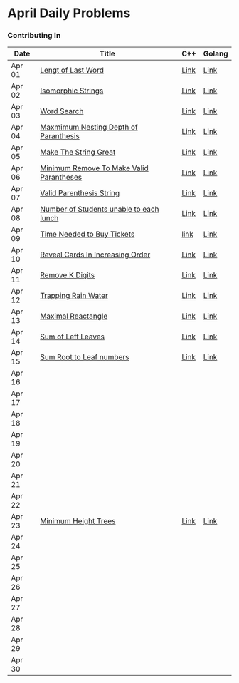 # April Daily Problems

### Contributing In

| Date   | Title  | C++ | Golang |
|--------|--------|-----|------|
| Apr 01 | [Lengt of Last Word](https://leetcode.com/problems/length-of-last-word/)       |[Link](https://github.com/Abiji-2020/Leetcode-2024/tree/main/April/Abiji-2020/C%2B%2B/Length%20of%20Last%20Word%20In%20string)     | [Link](https://github.com/Abiji-2020/Leetcode-2024/tree/main/April/Abiji-2020/Golang%20/Length%20of%20Last%20Word%20In%20string)     |           
| Apr 02 | [Isomorphic Strings](https://leetcode.com/problems/isomorphic-strings/)       | [Link](https://github.com/Abiji-2020/Leetcode-2024/tree/main/April/Abiji-2020/C++/Isomorphic%20Strings)    | [Link](https://github.com/Abiji-2020/Leetcode-2024/tree/main/April/Abiji-2020/Golang%20/Isomorphic%20Strings)     |           
| Apr 03 | [Word Search ](https://leetcode.com/problems/word-search/)       |[Link](https://github.com/Abiji-2020/Leetcode-2024/tree/main/April/Abiji-2020/C%2B%2B/Word%20Search)     |[Link](https://github.com/Abiji-2020/Leetcode-2024/tree/main/April/Abiji-2020/Golang%20/Word%20Search)      |       
| Apr 04 | [Maxmimum Nesting Depth of Paranthesis](https://leetcode.com/problems/maximum-nesting-depth-of-the-parentheses/)        | [Link](https://github.com/Abiji-2020/Leetcode-2024/tree/main/April/Abiji-2020/C++/Maximum%20Nesting%20Depth%20of%20Paranthesis)    | [Link](https://github.com/Abiji-2020/Leetcode-2024/tree/main/April/Abiji-2020/Golang%20/Maximum%20Nesting%20Depth)    |        
| Apr 05 |[Make The String Great](https://leetcode.com/problems/make-the-string-great/)       |[Link](https://github.com/Abiji-2020/Leetcode-2024/tree/main/April/Abiji-2020/C++/Make%20The%20String%20Great)     | [Link](https://github.com/Abiji-2020/Leetcode-2024/tree/main/April/Abiji-2020/Golang%20/Make%20The%20String%20Great)     |         
| Apr 06 | [Minimum Remove To Make Valid Parantheses](https://leetcode.com/problems/minimum-remove-to-make-valid-parentheses/)       |[Link](https://github.com/Abiji-2020/Leetcode-2024/tree/main/April/Abiji-2020/C%2B%2B/Minimum%20Remove%20to%20Make%20Valid%20Paranthesis)     |[Link](https://github.com/Abiji-2020/Leetcode-2024/tree/main/April/Abiji-2020/Golang%20/Minimum%20Remove%20to%20Make%20Valid%20Parantheses)      |           
| Apr 07 | [Valid Parenthesis String](https://leetcode.com/problems/valid-parenthesis-string)       |[Link](https://github.com/Abiji-2020/Leetcode-2024/tree/main/April/Abiji-2020/C++/Valid%20Parenthesis%20String)     | [Link](https://github.com/Abiji-2020/Leetcode-2024/tree/main/April/Abiji-2020/Golang%20/Valid%20Parenthesis%20String)|            |        |      |      |
| Apr 08 | [Number of Students unable to each lunch](https://leetcode.com/problems/number-of-students-unable-to-eat-lunch/)       | [Link](https://github.com/Abiji-2020/Leetcode-2024/tree/main/April/Abiji-2020/C%2B%2B/Number%20of%20Students%20Unable%20to%20eat%20lunch)    |  [Link](https://github.com/Abiji-2020/Leetcode-2024/tree/main/April/Abiji-2020/Golang%20/Number%20of%20Students%20Unable%20to%20eat%20Lunch)    |            |        |      |      |
| Apr 09 | [Time Needed to Buy Tickets](https://leetcode.com/problems/time-needed-to-buy-tickets/)       | [link](https://github.com/Abiji-2020/Leetcode-2024/tree/main/April/Abiji-2020/C++/Time%20Needed%20to%20Buy%20Tickets)    | [Link](https://github.com/Abiji-2020/Leetcode-2024/tree/main/April/Abiji-2020/Golang%20/Time%20Needed%20to%20Buy%20Tickets)     |            |        |      |      |
| Apr 10 |[Reveal Cards In Increasing Order](https://leetcode.com/problems/reveal-cards-in-increasing-order/)        |[Link](https://github.com/Abiji-2020/Leetcode-2024/tree/main/April/Abiji-2020/C%2B%2B/Reveal%20Cards%20in%20Increasing%20order)     | [Link](https://github.com/Abiji-2020/Leetcode-2024/tree/main/April/Abiji-2020/Golang%20/Reveal%20Cards%20In%20Increasing%20Order)     |            |        |      |      |
| Apr 11 |  [Remove K Digits](https://leetcode.com/problems/remove-k-digits/)      | [Link](https://github.com/Abiji-2020/Leetcode-2024/tree/main/April/Abiji-2020/C%2B%2B/Remove%20K%20Digits)    |[Link](https://github.com/Abiji-2020/Leetcode-2024/tree/main/April/Abiji-2020/Golang%20/Remove%20K%20Digits)      |            |        |      |      |
| Apr 12 |[Trapping Rain Water](https://leetcode.com/problems/trapping-rain-water/)        |[Link](https://github.com/Abiji-2020/Leetcode-2024/tree/main/April/Abiji-2020/C%2B%2B/Trapping%20Rain%20Water)     | [Link](https://github.com/Abiji-2020/Leetcode-2024/tree/main/April/Abiji-2020/Golang%20/Trapping%20Rain%20water)     |            |        |      |      |
| Apr 13 | [Maximal Reactangle](https://leetcode.com/problems/maximal-rectangle/submissions/1233176122/)       | [Link](https://github.com/Abiji-2020/Leetcode-2024/tree/main/April/Abiji-2020/C++/Maximal%20Rectangle)    | [Link](https://github.com/Abiji-2020/Leetcode-2024/tree/main/April/Abiji-2020/Golang%20/Maximal%20Rectangle)     |            |        |      |      |
| Apr 14 |[Sum of Left Leaves](https://leetcode.com/problems/sum-of-left-leaves/)       | [Link](https://github.com/Abiji-2020/Leetcode-2024/tree/main/April/Abiji-2020/C++/Sum%20of%20Left%20Leaves)    |[Link](https://github.com/Abiji-2020/Leetcode-2024/tree/main/April/Abiji-2020/Golang%20/Sum%20of%20Left%20Leaves)      |            |        |      |      |
| Apr 15 | [Sum Root to Leaf numbers](https://leetcode.com/problems/sum-root-to-leaf-numbers)       | [Link](https://github.com/Abiji-2020/Leetcode-2024/tree/main/April/Abiji-2020/C++/Sum%20Root%20to%20Leaf%20Numbers)     | [Link](https://github.com/Abiji-2020/Leetcode-2024/tree/main/April/Abiji-2020/Golang%20/Sum%20Root%20to%20leaf%20Number)     |            |        |      |      |
| Apr 16 |        |     |      |            |        |      |      |
| Apr 17 |        |     |      |            |        |      |      |
| Apr 18 |        |     |      |            |        |      |      |
| Apr 19 |        |     |      |            |        |      |      |
| Apr 20 |        |     |      |            |        |      |      |
| Apr 21 |        |     |      |            |        |      |      |
| Apr 22 |        |     |      |            |        |      |      |
| Apr 23 |[Minimum Height Trees](https://leetcode.com/problems/minimum-height-trees/)        | [Link](https://github.com/Abiji-2020/Leetcode-2024/tree/main/April/Abiji-2020/C++/Minimum%20Height%20Trees)    | [Link](https://github.com/Abiji-2020/Leetcode-2024/tree/main/April/Abiji-2020/Golang%20/Minimum%20Height%20Trees)      |            |        |      |      |
| Apr 24 |        |     |      |            |        |      |      |
| Apr 25 |        |     |      |            |        |      |      |
| Apr 26 |        |     |      |            |        |      |      |
| Apr 27 |        |     |      |            |        |      |      |
| Apr 28 |        |     |      |            |        |      |      |
| Apr 29 |        |     |      |            |        |      |      |
| Apr 30 |        |     |      |            |        |      |      |
